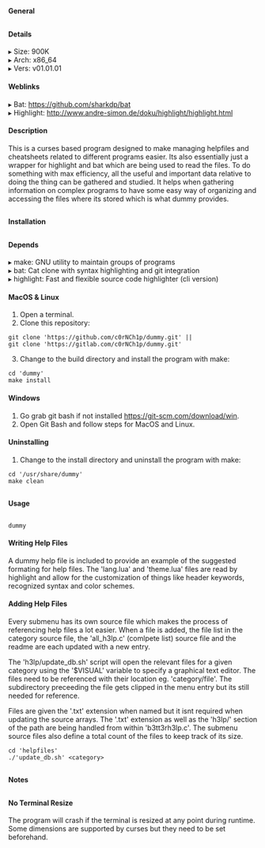 ##
#### General
##
#### Details
▸ Size: 900K  
▸ Arch: x86_64  
▸ Vers: v01.01.01
#### Weblinks
▸ Bat: https://github.com/sharkdp/bat  
▸ Highlight: http://www.andre-simon.de/doku/highlight/highlight.html
#### Description
This is a curses based program designed to make managing helpfiles and cheatsheets related
to different programs easier. Its also essentially just a wrapper for highlight and bat
which are being used to read the files. To do something with max efficiency, all the
useful and important data relative to doing the thing can be gathered and studied. It
helps when gathering information on complex programs to have some easy way of organizing
and accessing the files where its stored which is what dummy provides.
##
#### Installation
##
#### Depends
▸ make: GNU utility to maintain groups of programs  
▸ bat: Cat clone with syntax highlighting and git integration  
▸ highlight: Fast and flexible source code highlighter (cli version)  
#### MacOS & Linux
1. Open a terminal.
2. Clone this repository:
```shell
git clone 'https://github.com/c0rNCh1p/dummy.git' ||
git clone 'https://gitlab.com/c0rNCh1p/dummy.git'
```
3. Change to the build directory and install the program with make:
```shell
cd 'dummy'
make install
```
#### Windows
1. Go grab git bash if not installed https://git-scm.com/download/win.
2. Open Git Bash and follow steps for MacOS and Linux.
#### Uninstalling
1. Change to the install directory and uninstall the program with make:
```shell
cd '/usr/share/dummy'
make clean
```
##
#### Usage
##
```shell
dummy
```
#### Writing Help Files
A dummy help file is included to provide an example of the suggested formating for help
files. The 'lang.lua' and 'theme.lua' files are read by highlight and allow for the 
customization of things like header keywords, recognized syntax and color schemes.
#### Adding Help Files
Every submenu has its own source file which makes the process of referencing help files a
lot easier. When a file is added, the file list in the category source file, the
'all_h3lp.c' (comlpete list) source file and the readme are each updated with a new entry.

The 'h3lp/update_db.sh' script will open the relevant files for a given category using the
'$VISUAL' variable to specify a graphical text editor. The files need to be referenced
with their location eg. 'category/file'. The subdirectory preceeding the file gets clipped
in the menu entry but its still needed for reference.

Files are given the '.txt' extension when named but it isnt required when updating the
source arrays. The '.txt' extension as well as the 'h3lp/' section of the path are being
handled from within 'b3tt3rh3lp.c'. The submenu source files also define a total count of
the files to keep track of its size.
```shell
cd 'helpfiles'
./'update_db.sh' <category>
```
##
#### Notes
##
#### No Terminal Resize
The program will crash if the terminal is resized at any point during runtime. Some
dimensions are supported by curses but they need to be set beforehand.
##
